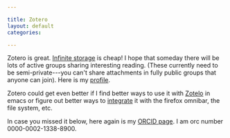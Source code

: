 ```yaml
---

title: Zotero
layout: default
categories: 

---
```



Zotero is great.
[Infinite storage] is cheap!
I hope that someday there will be lots of active groups sharing
interesting reading.
(These currently need to be semi-private---you can't share attachments
in fully public groups that anyone can join).
Here is my [profile].

Zotero could get even better if I find better ways to use it with
[Zotelo] in emacs or figure out better ways to [integrate] it with the
firefox omnibar, the file system, etc.

In case you missed it below, here again is my [ORCID page].
I am orc number 0000-0002-1338-8900.

[ORCID page]: http://orcid.org/0000-0002-1338-8900
[Infinite storage]: https://www.zotero.org/support/storage
[Zotelo]: https://github.com/vitoshka/zotelo
[integrate]: https://forums.zotero.org/discussion/34183/search-library-directly-from-firefox-location-bar/#Item_1
[profile]:https://www.zotero.org/jshoyer
